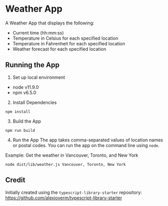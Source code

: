 # Weather App

A Weather App that displays the following:
- Current time (hh\:mm\:ss)
- Temperature in Celsius for each specified location
- Temperature in Fahrenheit for each specified location
- Weather forecast for each specified location

## Running the App

1. Set up local environment

- node v11.9.0
- npm v6.5.0

2. Install Dependencies
```
npm install
```

3. Build the App
```
npm run build
```

4. Run the App
The app takes comma-separated values of location names or postal codes.
You can run the app on the command line using `node`.

Example: Get the weather in Vancouver, Toronto, and New York
```
node dist/lib/weather.js Vancouver, Toronto, New York
```

## Credit

Initially created using the `typescript-library-starter`
repository: https://github.com/alexjoverm/typescript-library-starter
